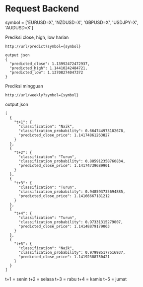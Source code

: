 # Request Backend

symbol = ['EURUSD=X', 'NZDUSD=X', 'GBPUSD=X', 'USDJPY=X', 'AUDUSD=X']

Prediksi close, high, low harian
```
http://url/predict?symbol={symbol}
```
```
output json
{
  "predicted_close": 1.13992472472937,
  "predicted_high": 1.14410242484721,
  "predicted_low": 1.13708274047372
}
```

Prediksi mingguan

```
http://url/weekly?symbol={symbol}
```
output json
```
[
  {
    "t+1": {
      "classification": "Naik",
      "classification_probability": 0.664744973182678,
      "predicted_close_price": 1.14174861263827
    }
  },
  {
    "t+2": {
      "classification": "Turun",
      "classification_probability": 0.885912358760834,
      "predicted_close_price": 1.14174739689901
    }
  },
  {
    "t+3": {
      "classification": "Turun",
      "classification_probability": 0.948593735694885,
      "predicted_close_price": 1.14166667181212
    }
  },
  {
    "t+4": {
      "classification": "Turun",
      "classification_probability": 0.97331315279007,
      "predicted_close_price": 1.14148879179063
    }
  },
  {
    "t+5": {
      "classification": "Naik",
      "classification_probability": 0.979985177516937,
      "predicted_close_price": 1.14192388750421
    }
  }
]
```

t+1 = senin
t+2 = selasa
t+3 = rabu
t+4 = kamis
t+5 = jumat
